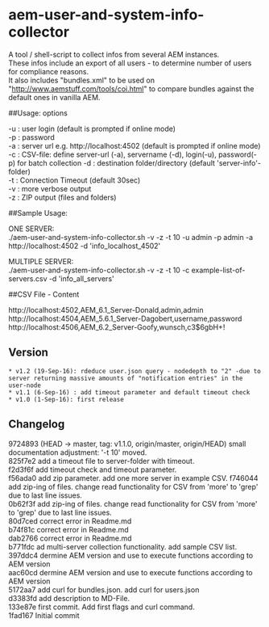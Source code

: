 # aem-user-and-system-info-collector
A tool / shell-script to collect infos from several AEM instances.  
These infos include an export of all users - to determine number of users for compliance reasons.  
It also includes "bundles.xml" to be used on "http://www.aemstuff.com/tools/coi.html" to compare bundles against the default ones in vanilla AEM.



##Usage: options

-u : user login (default is prompted if online mode)  
-p : password  
-a : server url e.g. http://localhost:4502 (default is prompted if online mode)  
-c : CSV-file: define server-url (-a), servername (-d), login(-u), password(-p)                                                                                                                                                                                          for batch collection
-d : destination folder/directory (default 'server-info'-folder)  
-t : Connection Timeout (default 30sec)  
-v : more verbose output  
-z : ZIP output (files and folders)  

##Sample Usage:

ONE SERVER:  
./aem-user-and-system-info-collector.sh  -v -z -t 10 -u admin -p admin -a http://localhost:4502 -d 'info_localhost_4502'  

MULTIPLE SERVER:  
./aem-user-and-system-info-collector.sh  -v -z -t 10 -c example-list-of-servers.csv -d 'info_all_servers'  

##CSV File - Content

http://localhost:4502,AEM_6.1_Server-Donald,admin,admin  
http://localhost:4504,AEM_5.6.1_Server-Dagobert,username,password  
http://localhost:4506,AEM_6.2_Server-Goofy,wunsch,c3$6gbH+!  

## Version 
	* v1.2 (19-Sep-16): rdeduce user.json query - nodedepth to "2" -due to server returning massive amounts of "notification entries" in the user-node
	* v1.1 (6-Sep-16) : add timeout parameter and default timeout check 
	* v1.0 (1-Sep-16): first release


## Changelog

9724893 (HEAD -> master, tag: v1.1.0, origin/master, origin/HEAD) small documentation adjustment: '-t 10' moved.  
825f7e2 add a timeout file to server-folder with timeout.  
f2d3f6f add timeout check and timeout parameter.  
f56ada0  add zip parameter. add one more server in example CSV. 
f746044 add zip-ing of files. change read functionality for CSV from 'more' to 'grep' due to last line issues.  
0b62f3f add zip-ing of files. change read functionality for CSV from 'more' to 'grep' due to last line issues.  
80d7ced correct error in Readme.md  
b74f81c correct error in Readme.md  
dab2766 correct error in Readme.md  
b771fdc ad multi-server collection functionality. add sample CSV list.  
397ddc4 dermine AEM version and use to execute functions according to AEM version  
aac60cd dermine AEM version and use to execute functions according to AEM version  
5172aa7 add curl for bundles.json. add curl for users.json  
d3383fd add description to MD-File.  
133e87e first commit. Add first flags and curl command.  
1fad167 Initial commit  
